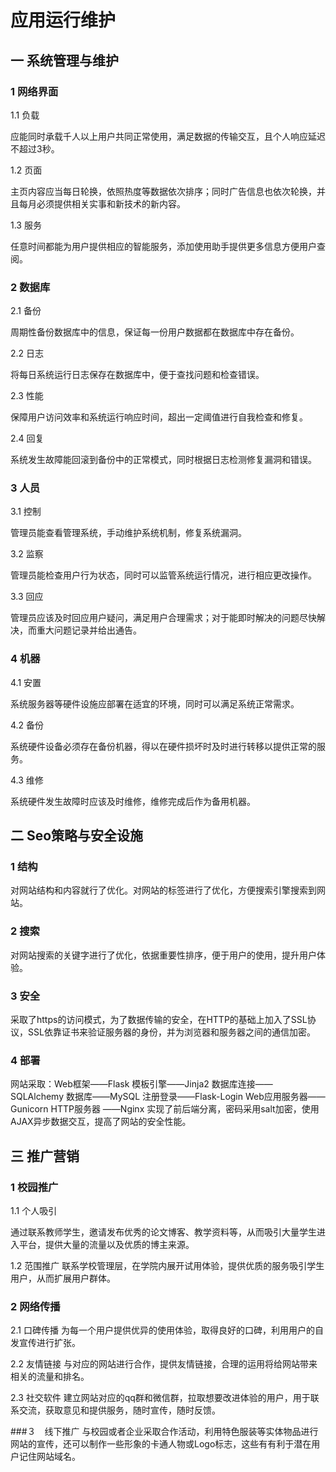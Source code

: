 # 应用运行维护
## 一 系统管理与维护
### 1 网络界面
1.1 负载

应能同时承载千人以上用户共同正常使用，满足数据的传输交互，且个人响应延迟不超过3秒。

1.2 页面

主页内容应当每日轮换，依照热度等数据依次排序；同时广告信息也依次轮换，并且每月必须提供相关实事和新技术的新内容。

1.3 服务

任意时间都能为用户提供相应的智能服务，添加使用助手提供更多信息方便用户查阅。


### 2 数据库
2.1 备份

周期性备份数据库中的信息，保证每一份用户数据都在数据库中存在备份。

2.2 日志

将每日系统运行日志保存在数据库中，便于查找问题和检查错误。

2.3 性能

保障用户访问效率和系统运行响应时间，超出一定阈值进行自我检查和修复。

2.4 回复

系统发生故障能回滚到备份中的正常模式，同时根据日志检测修复漏洞和错误。

### 3 人员
3.1 控制

管理员能查看管理系统，手动维护系统机制，修复系统漏洞。

3.2 监察

管理员能检查用户行为状态，同时可以监管系统运行情况，进行相应更改操作。

3.3 回应

管理员应该及时回应用户疑问，满足用户合理需求；对于能即时解决的问题尽快解决，而重大问题记录并给出通告。

### 4 机器
4.1 安置

系统服务器等硬件设施应部署在适宜的环境，同时可以满足系统正常需求。

4.2 备份

系统硬件设备必须存在备份机器，得以在硬件损坏时及时进行转移以提供正常的服务。

4.3 维修

系统硬件发生故障时应该及时维修，维修完成后作为备用机器。


## 二 Seo策略与安全设施
### 1 结构

对网站结构和内容就行了优化。对网站的标签进行了优化，方便搜索引擎搜索到网站。

### 2 搜索

对网站搜索的关键字进行了优化，依据重要性排序，便于用户的使用，提升用户体验。

### 3 安全

采取了https的访问模式，为了数据传输的安全，在HTTP的基础上加入了SSL协议，SSL依靠证书来验证服务器的身份，并为浏览器和服务器之间的通信加密。

### 4 部署

网站采取：Web框架——Flask 模板引擎——Jinja2 数据库连接——SQLAlchemy 数据库——MySQL 注册登录——Flask-Login Web应用服务器——Gunicorn HTTP服务器 ——Nginx 实现了前后端分离，密码采用salt加密，使用AJAX异步数据交互，提高了网站的安全性能。

## 三 推广营销

### 1 校园推广

1.1 个人吸引

通过联系教师学生，邀请发布优秀的论文博客、教学资料等，从而吸引大量学生进入平台，提供大量的流量以及优质的博主来源。

1.2 范围推广
联系学校管理层，在学院内展开试用体验，提供优质的服务吸引学生用户，从而扩展用户群体。

### 2 网络传播

2.1 口碑传播
为每一个用户提供优异的使用体验，取得良好的口碑，利用用户的自发宣传进行扩张。

2.2 友情链接
与对应的网站进行合作，提供友情链接，合理的运用将给网站带来相关的流量和排名。

2.3 社交软件
建立网站对应的qq群和微信群，拉取想要改进体验的用户，用于联系交流，获取意见和提供服务，随时宣传，随时反馈。

###３　线下推广
与校园或者企业采取合作活动，利用特色服装等实体物品进行网站的宣传，还可以制作一些形象的卡通人物或Logo标志，这些有有利于潜在用户记住网站域名。



